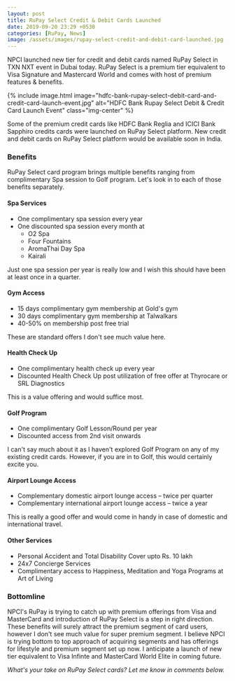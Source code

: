 ```yaml
---
layout: post
title: RuPay Select Credit & Debit Cards Launched
date: 2019-09-20 23:29 +0530
categories: [RuPay, News]
image: /assets/images/rupay-select-credit-and-debit-card-launched.jpg
---
```


NPCI launched new tier for credit and debit cards named RuPay Select in TXN NXT event in Dubai today. RuPay Select is a premium tier equivalent to Visa Signature and Mastercard World and comes with host of premium features & benefits.

{% include image.html image="hdfc-bank-rupay-select-debit-card-and-credit-card-launch-event.jpg" alt="HDFC Bank Rupay Select Debit & Credit Card Launch Event" class="img-center" %}

Some of the premium credit cards like HDFC Bank Reglia and ICICI Bank Sapphiro credits cards were launched on RuPay Select platform. New credit and debit cards on RuPay Select platform would be available soon in India.

### Benefits

RuPay Select card program brings multiple benefits ranging from complimentary Spa session to Golf program. Let's look in to each of those benefits separately.

#### Spa Services

- One complimentary spa session every year
- One discounted spa session every month at
  - O2 Spa
  - Four Fountains
  - AromaThai Day Spa
  - Kairali

Just one spa session per year is really low and I wish this should have been at least once in a quarter.

#### Gym Access

- 15 days complimentary gym membership at Gold's gym
- 30 days complimentary gym membership at Talwalkars
- 40-50% on membership post free trial

These are standard offers I don't see much value here.

#### Health Check Up

- One complimentary health check up every year
- Discounted Health Check Up post utilization of free offer at Thyrocare or SRL Diagnostics

This is a value offering and would suffice most.

#### Golf Program

- One complimentary Golf Lesson/Round per year
- Discounted access from 2nd visit onwards

I can't say much about it as I haven't explored Golf Program on any of my existing credit cards. However, if you are in to Golf, this would certainly excite you.

#### Airport Lounge Access

- Complementary domestic airport lounge access – twice per quarter
- Complementary international airport lounge access – twice a year

This is really a good offer and would come in handy in case of domestic and international travel.

#### Other Services

- Personal Accident and Total Disability Cover upto Rs. 10 lakh
- 24x7 Concierge Services
- Complimentary access to Happiness, Meditation and Yoga Programs at Art of Living

### Bottomline

NPCI's RuPay is trying to catch up with premium offerings from Visa and MasterCard and introduction of RuPay Select is a step in right direction. These benefits will surely attract the premium segment of card users, however I don't see much value for super premium segment. I believe NPCI is trying bottom to top approach of acquiring segments and has offerings for lifestyle and premium segment set up now. I anticipate a launch of new tier equivalent to Visa Infinte and MasterCard World Elite in coming future.

_What's your take on RuPay Select cards? Let me know in comments below._
